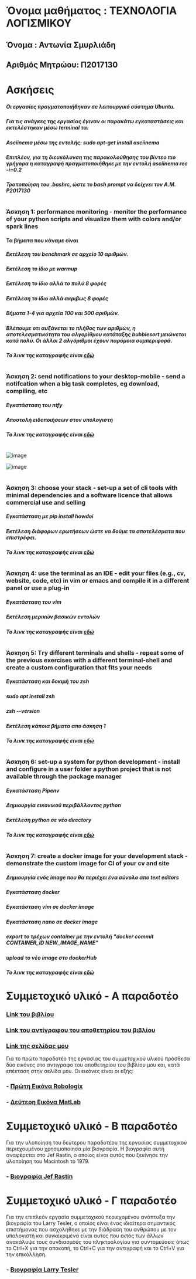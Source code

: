 # Όνομα μαθήματος : ΤΕΧΝΟΛΟΓΙΑ ΛΟΓΙΣΜΙΚΟΥ
## Όνομα : Αντωνία Σμυρλιάδη
## Αριθμός Μητρώου: Π2017130
#
# Ασκήσεις

##### Οι εργασίες πραγματοποιήθηκαν σε λειτουργικό σύστημα Ubuntu.
##### Για τις ανάγκες της εργασίας έγιναν οι παρακάτω εγκαταστάσεις και εκτελέστηκαν μέσω terminal τα:
##### Asciinema μέσω της εντολής: sudo apt-get install asciinema
##### Επιπλέον, για τη διευκόλυνση της παρακολούθησης του βίντεο πιο γρήγορα η καταγραφή πραγματοποιήθηκε με την εντολή asciinema rec -i=0.2
##### Τροποποίηση του .bashrc, ώστε το bash prompt να δείχνει τον Α.Μ. P2017130
#
### Άσκηση 1: performance monitoring - monitor the performance of your python scripts and visualize them with colors and/or spark lines

#### Τα βήματα που κάναμε είναι
##### Εκτέλεση του benchmark σε αρχείο 10 αριθμών.
##### Εκτέλεση το ίδιο με warmup
##### Εκτέλεση το ίδιο αλλά το πολύ 8 φορές
##### Εκτέλεση το ίδιο αλλά ακριβως 8 φορές
##### Βήματα 1-4 για αρχεία 100 και 500 αριθμών.
#####
##### Βλέπουμε οτι αυξάνεται το πλήθος των αριθμών, η αποτελεσματικότητα του αλγορίθμου κατάταξης bubblesort μειώνεται κατά πολύ. Οι άλλοι 2 αλγόριθμοι έχουν παρόμοια συμπεριφορά.
##### Το λινκ της καταγραφής είναι [εδώ](https://asciinema.org/a/wA8fyU87rIdWW9otlXXMaF5qL)
#
### Άσκηση 2: send notifications to your desktop-mobile - send a notifcation when a big task completes, eg download, compiling, etc
##### Εγκατάσταση του ntfy
##### Αποστολή ειδοποιήσεων στον υπολογιστή
##### Το λινκ της καταγραφής είναι [εδώ](https://asciinema.org/a/g5pNxjI9YuOWiUtQYcscMczum)
#
![image](https://github.com/p17smyr/sw/blob/P2017130/projects/2017130/97149487_923521804786800_5204253233098260480_n.jpg)

![image](https://github.com/p17smyr/sw/blob/P2017130/projects/2017130/95665332_280415906458359_3036562446870380544_n.jpg)
#
#####
#
### Άσκηση 3: choose your stack - set-up a set of cli tools with minimal dependencies and a software licence that allows commercial use and selling
##### Εγκατάσταση με pip install howdoi
##### Εκτέλεση διάφορων ερωτήσεων ώστε να δούμε τα αποτελέσματα που επιστρέφει.
##### Το λινκ της καταγραφής είναι [εδώ](https://asciinema.org/a/329278)
#
### Άσκηση 4: use the terminal as an IDE - edit your files (e.g., cv, website, code, etc) in vim or emacs and compile it in a different panel or use a plug-in
##### Εγκατάσταση του vim
##### Εκτέλεση μερικών βασικών εντολών
##### Το λινκ της καταγραφής είναι [εδώ](https://asciinema.org/a/lsMx83REj0ftLg6SvrPOAcVJl)
#
### Άσκηση 5: Τry different terminals and shells - repeat some of the previous exercises with a different terminal-shell and create a custom configuration that fits your needs
##### Εγκατάσταση και δοκιμή του zsh
##### sudo apt install zsh
##### zsh --version
##### Εκτέλεση κάποια βήματα απο άσκηση 1
##### Το λινκ της καταγραφής είναι [εδώ](https://asciinema.org/a/ZZcjTrMWxXQQgdVoC2jMLZaO6)
#
### Άσκηση 6: set-up a system for python development - install and configure in a user folder a python project that is not available through the package manager
##### Εγκατάσταση Pipenv
##### Δημιουργία εικονικού περιβάλλοντος python
##### Εκτέλεση python σε νέο directory
##### Το λινκ της καταγραφής είναι [εδώ](https://asciinema.org/a/329287)
#
### Άσκηση 7: create a docker image for your development stack - demonstrate the custom image for CI of your cv and site
##### Δημιουργία ενός image που θα περιέχει ένα σύνολο απο text editors
##### Εγκατάσταση docker
##### Εγκατάσταση vim σε docker image
##### Εγκατάσταση nano σε docker image
##### export το τρέχων container με την εντολή "docker commit CONTAINER_ID NEW_IMAGE_NAME"
##### upload το νέο image στο dockerHub
##### Το λινκ της καταγραφής είναι [εδώ](https://asciinema.org/a/334053)



# Συμμετοχικό υλικό - Α παραδοτέο

### [Link του βιβλίου](https://www.mibook.org)

### [Link του αντίγραφου του αποθετηρίου του βιβλίου](https://github.com/p17smyr/gr)

### [Link της σελίδας μου](//p17smyr.github.io/gr/)

Για το πρώτο παραδοτέο της εργασίας του συμμετοχικού υλικού πρόσθεσα δύο εικόνες στο αντιγραφο του αποθετηρίου του βιβλίου μου και, κατά επέκταση στην σελίδα μου. Οι εικόνες είναι οι εξής:

### - [Πρώτη Εικόνα Robologix](https://p17smyr.github.io/gr/gallery/robologix/)
### - [Δεύτερη Εικόνα MatLab](https://p17smyr.github.io/gr/gallery/matlab/)


# Συμμετοχικό υλικό - B παραδοτέο

Για την υλοποίηση του δεύτερου παραδοτέου της εργασίας συμμετοχικού περιεχουμένου χρησιμοποίησα μία βιογραφία. Η βιογραφία αυτή αναφέρεται στο Jef Rastin, ο οποίος είναι αυτός που ξεκίνησε την υλοποίηση του Macintosh το 1979.

### - [Βιογραφία Jef Rastin](https://p17smyr.github.io/gr/biography/jef-raskin/?fbclid=IwAR0gfPx_8aTYGe8MWtOGFwAjkwSz0UwEJtF-9bUxBqsG5Ygz362JS_TxzrA)

# Συμμετοχικό υλικό - Γ παραδοτέο

Για την επιπλεόν εργασία συμμετοχικού περιεχομένου ανάπτυξα την βιογραφία του Larry Tesler, ο οποίος είναι ένας ιδιαίτερα σημαντικός επιστήμονας που ασχολήθηκε με την διάδραση του ανθρώπου με τον υπολογιστή και συγκεκριμένα είναι αυτος που εκτός των άλλων ανακάλυψε τους συνδιασμούς του πληκτρολογίου για συντομεύσεις όπως το Ctrl+X για την αποκοπή, το Ctrl+C για την αντιγραφή και το Ctrl+V για την επικόλληση.

### - [Βιογραφία Larry Tesler](https://p17smyr.github.io/gr/biography/larry-tesler/?fbclid=IwAR3tRNRbpxR8XbAQp6e3nIvDZf7VGyqOekP3Jt5O4qThQy38HC7jz07plok)
